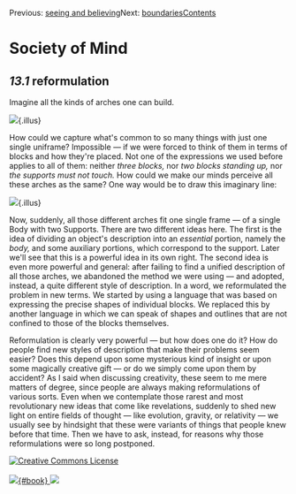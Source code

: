 <div class="chapnav">

<span class="prev">Previous: [seeing and
believing](./som-13.html)</span><span class="next">Next:
[boundaries](./som-13.2.html)</span><span
class="contents">[Contents](index.html)</span>
<div class="titlebar">

Society of Mind
===============

</div>

</div>

*13.1* reformulation
--------------------

Imagine all the kinds of arches one can build.

![](./illus/ch13/13-1.png){.illus}

How could we capture what's common to so many things with just one
single uniframe? Impossible — if we were forced to think of them in
terms of blocks and how they're placed. Not one of the expressions we
used before applies to all of them: neither *three blocks,* nor *two
blocks standing up,* nor *the supports must not touch.* How could we
make our minds perceive all these arches as the same? One way would be
to draw this imaginary line:

![](./illus/ch13/13-2.png){.illus}

Now, suddenly, all those different arches fit one single frame — of a
single Body with two Supports. There are two different ideas here. The
first is the idea of dividing an object's description into an
*essential* portion, namely the *body,* and some auxiliary portions,
which correspond to the support. Later we'll see that this is a powerful
idea in its own right. The second idea is even more powerful and
general: after failing to find a unified description of all those
arches, we abandoned the method we were using — and adopted, instead, a
quite different style of description. In a word, we reformulated the
problem in new terms. We started by using a language that was based on
expressing the precise shapes of individual blocks. We replaced this by
another language in which we can speak of shapes and outlines that are
not confined to those of the blocks themselves.

Reformulation is clearly very powerful — but how does one do it? How do
people find new styles of description that make their problems seem
easier? Does this depend upon some mysterious kind of insight or upon
some magically creative gift — or do we simply come upon them by
accident? As I said when discussing creativity, these seem to me mere
matters of degree, since people are always making reformulations of
various sorts. Even when we contemplate those rarest and most
revolutionary new ideas that come like revelations, suddenly to shed new
light on entire fields of thought — like evolution, gravity, or
relativity — we usually see by hindsight that these were variants of
things that people knew before that time. Then we have to ask, instead,
for reasons why those reformulations were so long postponed.

<div class="footer">

[![Creative Commons
License](http://i.creativecommons.org/l/by-nc-sa/3.0/80x15.png)](http://creativecommons.org/licenses/by-nc-sa/3.0/deed.en_US)\
\
[![](./images/som_book.jpeg){#book}
![](./images/a_logo_17.gif)](http://www.amazon.com/gp/product/0671657135?ie=UTF8&camp=1789&creativeASIN=0671657135&linkCode=xm2&tag=marvinminsky)

</div>
